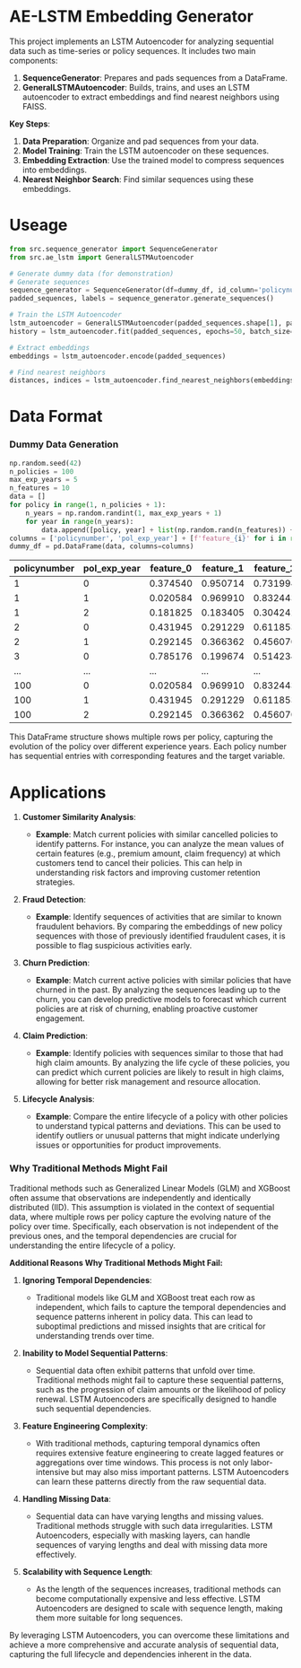 # AE-LSTM Embedding Generator

This project implements an LSTM Autoencoder for analyzing sequential data such as time-series or policy sequences. It includes two main components: 

1. **SequenceGenerator**: Prepares and pads sequences from a DataFrame.
2. **GeneralLSTMAutoencoder**: Builds, trains, and uses an LSTM autoencoder to extract embeddings and find nearest neighbors using FAISS.

**Key Steps**:
1. **Data Preparation**: Organize and pad sequences from your data.
2. **Model Training**: Train the LSTM autoencoder on these sequences.
3. **Embedding Extraction**: Use the trained model to compress sequences into embeddings.
4. **Nearest Neighbor Search**: Find similar sequences using these embeddings.


# Useage 
```python
from src.sequence_generator import SequenceGenerator
from src.ae_lstm import GeneralLSTMAutoencoder

# Generate dummy data (for demonstration)
# Generate sequences
sequence_generator = SequenceGenerator(df=dummy_df, id_column='policynumber', sequence_column='pol_exp_year', target_column='acpt_nt_ind')
padded_sequences, labels = sequence_generator.generate_sequences()

# Train the LSTM Autoencoder
lstm_autoencoder = GeneralLSTMAutoencoder(padded_sequences.shape[1], padded_sequences.shape[2])
history = lstm_autoencoder.fit(padded_sequences, epochs=50, batch_size=64)

# Extract embeddings
embeddings = lstm_autoencoder.encode(padded_sequences)

# Find nearest neighbors
distances, indices = lstm_autoencoder.find_nearest_neighbors(embeddings, embeddings, k=8)

```

# Data Format

### Dummy Data Generation

```python
np.random.seed(42)
n_policies = 100
max_exp_years = 5
n_features = 10
data = []
for policy in range(1, n_policies + 1):
    n_years = np.random.randint(1, max_exp_years + 1)
    for year in range(n_years):
        data.append([policy, year] + list(np.random.rand(n_features)) + [np.random.randint(0, 2)])
columns = ['policynumber', 'pol_exp_year'] + [f'feature_{i}' for i in range(n_features)] + ['acpt_nt_ind']
dummy_df = pd.DataFrame(data, columns=columns)

```


| policynumber | pol_exp_year | feature_0 | feature_1 | feature_2 | ... | feature_9 | acpt_nt_ind |
|--------------|--------------|-----------|-----------|-----------|-----|-----------|-------------|
| 1            | 0            | 0.374540  | 0.950714  | 0.731994  | ... | 0.708073  | 1           |
| 1            | 1            | 0.020584  | 0.969910  | 0.832443  | ... | 0.212339  | 1           |
| 1            | 2            | 0.181825  | 0.183405  | 0.304242  | ... | 0.524756  | 1           |
| 2            | 0            | 0.431945  | 0.291229  | 0.611853  | ... | 0.139494  | 0           |
| 2            | 1            | 0.292145  | 0.366362  | 0.456070  | ... | 0.199674  | 0           |
| 3            | 0            | 0.785176  | 0.199674  | 0.514234  | ... | 0.592415  | 1           |
| ...          | ...          | ...       | ...       | ...       | ... | ...       | ...         |
| 100          | 0            | 0.020584  | 0.969910  | 0.832443  | ... | 0.212339  | 0           |
| 100          | 1            | 0.431945  | 0.291229  | 0.611853  | ... | 0.139494  | 0           |
| 100          | 2            | 0.292145  | 0.366362  | 0.456070  | ... | 0.199674  | 1           |

This DataFrame structure shows multiple rows per policy, capturing the evolution of the policy over different experience years. Each policy number has sequential entries with corresponding features and the target variable.

# Applications

1. **Customer Similarity Analysis**:
   - **Example**: Match current policies with similar cancelled policies to identify patterns. For instance, you can analyze the mean values of certain features (e.g., premium amount, claim frequency) at which customers tend to cancel their policies. This can help in understanding risk factors and improving customer retention strategies.

2. **Fraud Detection**:
   - **Example**: Identify sequences of activities that are similar to known fraudulent behaviors. By comparing the embeddings of new policy sequences with those of previously identified fraudulent cases, it is possible to flag suspicious activities early.

3. **Churn Prediction**:
   - **Example**: Match current active policies with similar policies that have churned in the past. By analyzing the sequences leading up to the churn, you can develop predictive models to forecast which current policies are at risk of churning, enabling proactive customer engagement.

4. **Claim Prediction**:
   - **Example**: Identify policies with sequences similar to those that had high claim amounts. By analyzing the life cycle of these policies, you can predict which current policies are likely to result in high claims, allowing for better risk management and resource allocation.

5. **Lifecycle Analysis**:
   - **Example**: Compare the entire lifecycle of a policy with other policies to understand typical patterns and deviations. This can be used to identify outliers or unusual patterns that might indicate underlying issues or opportunities for product improvements.

### Why Traditional Methods Might Fail

Traditional methods such as Generalized Linear Models (GLM) and XGBoost often assume that observations are independently and identically distributed (IID). This assumption is violated in the context of sequential data, where multiple rows per policy capture the evolving nature of the policy over time. Specifically, each observation is not independent of the previous ones, and the temporal dependencies are crucial for understanding the entire lifecycle of a policy.

**Additional Reasons Why Traditional Methods Might Fail:**

1. **Ignoring Temporal Dependencies**:
   - Traditional models like GLM and XGBoost treat each row as independent, which fails to capture the temporal dependencies and sequence patterns inherent in policy data. This can lead to suboptimal predictions and missed insights that are critical for understanding trends over time.

2. **Inability to Model Sequential Patterns**:
   - Sequential data often exhibit patterns that unfold over time. Traditional methods might fail to capture these sequential patterns, such as the progression of claim amounts or the likelihood of policy renewal. LSTM Autoencoders are specifically designed to handle such sequential dependencies.

3. **Feature Engineering Complexity**:
   - With traditional methods, capturing temporal dynamics often requires extensive feature engineering to create lagged features or aggregations over time windows. This process is not only labor-intensive but may also miss important patterns. LSTM Autoencoders can learn these patterns directly from the raw sequential data.

4. **Handling Missing Data**:
   - Sequential data can have varying lengths and missing values. Traditional methods struggle with such data irregularities. LSTM Autoencoders, especially with masking layers, can handle sequences of varying lengths and deal with missing data more effectively.

5. **Scalability with Sequence Length**:
   - As the length of the sequences increases, traditional methods can become computationally expensive and less effective. LSTM Autoencoders are designed to scale with sequence length, making them more suitable for long sequences.

By leveraging LSTM Autoencoders, you can overcome these limitations and achieve a more comprehensive and accurate analysis of sequential  data, capturing the full lifecycle and dependencies inherent in the data.
